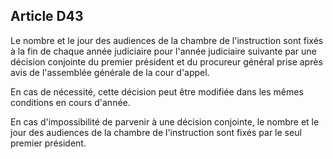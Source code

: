 Article D43
----
Le nombre et le jour des audiences de la chambre de l'instruction sont fixés à
la fin de chaque année judiciaire pour l'année judiciaire suivante par une
décision conjointe du premier président et du procureur général prise après avis
de l'assemblée générale de la cour d'appel.

En cas de nécessité, cette décision peut être modifiée dans les mêmes conditions
en cours d'année.

En cas d'impossibilité de parvenir à une décision conjointe, le nombre et le
jour des audiences de la chambre de l'instruction sont fixés par le seul premier
président.
